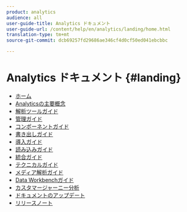 ```yaml
---
product: analytics
audience: all
user-guide-title: Analytics ドキュメント
user-guide-url: /content/help/en/analytics/landing/home.html
translation-type: tm+mt
source-git-commit: dcb69257fd29686ae346cf4d0cf50ed041ebcbbc

---
```



# Analytics ドキュメント {#landing}

* [ホーム](home.md)
* [Analyticsの主要概念](an-key-concepts.md)
* [解析ツールガイド](https://docs.adobe.com/content/help/ja-JP/analytics/analyze/home.html)
* [管理ガイド](https://docs.adobe.com/content/help/ja-JP/analytics/admin/home.html)
* [コンポーネントガイド](https://docs.adobe.com/content/help/ja-JP/analytics/components/home.html)
* [書き出しガイド](https://docs.adobe.com/content/help/ja-JP/analytics/export/home.html)
* [導入ガイド](https://docs.adobe.com/content/help/ja-JP/analytics/implementation/home.html)
* [読み込みガイド](https://docs.adobe.com/content/help/ja-JP/analytics/import/home.html)
* [統合ガイド](https://docs.adobe.com/content/help/ja-JP/analytics/integration/home.html)
* [テクニカルガイド](https://docs.adobe.com/content/help/ja-JP/analytics/technotes/home.html)
* [メディア解析ガイド](https://docs.adobe.com/content/help/ja-JP/media-analytics/using/media-overview.html)
* [Data Workbenchガイド](https://docs.adobe.com/content/help/en/data-workbench/using/home.html)
* [カスタマージャーニー分析](https://docs.adobe.com/content/help/en/analytics-platform/using/cja-landing.html)
* [ドキュメントのアップデート](doc-updates.md)
* [リリースノート](https://docs.adobe.com/content/help/ja-JP/release-notes/experience-cloud/current.html)

<!--
+ Analytics Guides{#analytics-guides}
  * [Analytics Analyze Guide](https://docs.adobe.com/content/help/en/analytics/analyze/home.html)
  * [Admin Guide](https://docs.adobe.com/content/help/en/analytics/admin/home.html)
  * [Components Guide](https://docs.adobe.com/content/help/en/analytics/components/home.html)
  * [Export Guide](https://docs.adobe.com/content/help/en/analytics/export/home.html)
  * [Implementation Guide](https://docs.adobe.com/content/help/en/analytics/implementation/home.html)
  * [Import Guide](https://docs.adobe.com/content/help/en/analytics/import/home.html)
  * [Integration Guide](https://docs.adobe.com/content/help/en/analytics/integration/home.html)
-->
